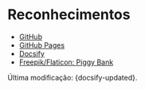 # Reconhecimentos

- [GitHub](https://github.com)
- [GitHub Pages](https://pages.github.com)
- [Docsify](https://docsify.js.org)
- [Freepik/Flaticon: Piggy Bank](https://www.flaticon.com/br/icone-gratis/cofrinho_1511168)

Última modificação: {docsify-updated}.
